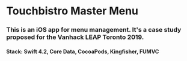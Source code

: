 # Touchbistro Master Menu

### This is an iOS app for menu management. It's a case study proposed for the Vanhack LEAP Toronto 2019.

#### Stack: Swift 4.2, Core Data, CocoaPods, Kingfisher, FUMVC

